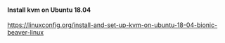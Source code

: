 #### Install kvm on Ubuntu 18.04
https://linuxconfig.org/install-and-set-up-kvm-on-ubuntu-18-04-bionic-beaver-linux  
